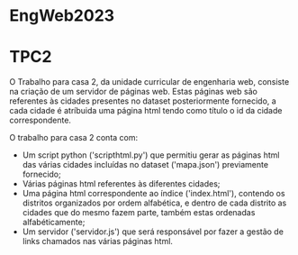 # EngWeb2023

# TPC2

O Trabalho para casa 2, da unidade curricular de engenharia web, consiste na criação de um servidor de páginas web. Estas páginas web são referentes às cidades presentes no dataset posteriormente fornecido, a cada cidade é atríbuida uma página html tendo como título o id da cidade correspondente.

O trabalho para casa 2 conta com:
- Um script python ('scripthtml.py') que permitiu gerar as páginas html das várias cidades incluídas no dataset ('mapa.json') previamente fornecido;
- Várias páginas html referentes às diferentes cidades;
- Uma página html correspondente ao índice ('index.html'), contendo os distritos organizados por ordem alfabética, e dentro de cada distrito as cidades que do mesmo fazem parte, também estas ordenadas alfabéticamente;
- Um servidor ('servidor.js') que será responsável por fazer a gestão de links chamados nas várias páginas html.